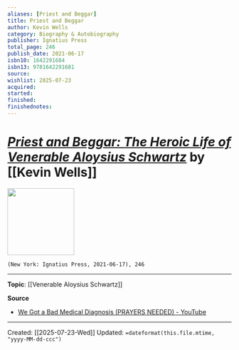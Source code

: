 ```yaml
---
aliases: [Priest and Beggar]
title: Priest and Beggar
author: Kevin Wells
category: Biography & Autobiography
publisher: Ignatius Press
total_page: 246
publish_date: 2021-06-17
isbn10: 1642291684
isbn13: 9781642291681
source: 
wishlist: 2025-07-23
acquired: 
started: 
finished: 
finishednotes: 
---
```

# *[Priest and Beggar: The Heroic Life of Venerable Aloysius Schwartz]()* by [[Kevin Wells]]

<img src="http://books.google.com/books/content?id=TErYEAAAQBAJ&printsec=frontcover&img=1&zoom=1&edge=curl&source=gbs_api" width=150>

`(New York: Ignatius Press, 2021-06-17), 246`



--- 
**Topic**: [[Venerable Aloysius Schwartz]]

**Source**
- [We Got a Bad Medical Diagnosis (PRAYERS NEEDED) - YouTube](https://youtu.be/Ilj3CDGGkQg)
 ---
Created: [[2025-07-23-Wed]]
Updated: `=dateformat(this.file.mtime, "yyyy-MM-dd-ccc")`